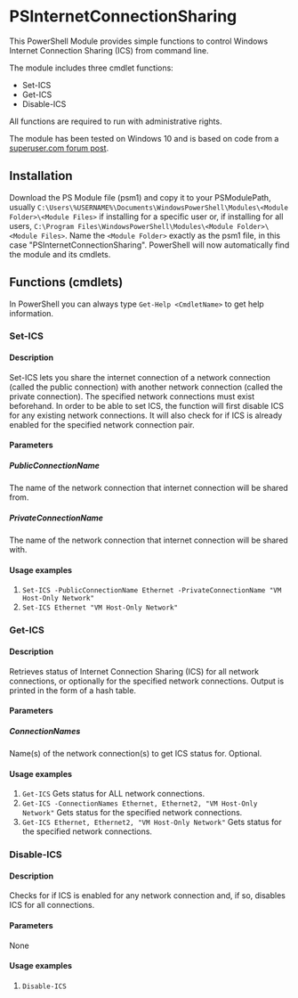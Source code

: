 # PSInternetConnectionSharing
This PowerShell Module provides simple functions to control Windows Internet Connection Sharing (ICS) from command line.

The module includes three cmdlet functions:
* Set-ICS
* Get-ICS
* Disable-ICS 

All functions are required to run with administrative rights.

The module has been tested on Windows 10 and is based on code from a [superuser.com forum post](https://superuser.com/questions/470319/how-to-enable-internet-connection-sharing-using-command-line/649183).

## Installation

Download the PS Module file (psm1) and copy it to your PSModulePath, usually `C:\Users\%USERNAME%\Documents\WindowsPowerShell\Modules\<Module Folder>\<Module Files>` if installing for a specific user or, if installing for all users, `C:\Program Files\WindowsPowerShell\Modules\<Module Folder>\<Module Files>`. Name the `<Module Folder>` exactly as the psm1 file, in this case "PSInternetConnectionSharing". PowerShell will now automatically find the module and its cmdlets.
  
## Functions (cmdlets)
In PowerShell you can always type `Get-Help <CmdletName>` to get help information.
### Set-ICS
#### Description
Set-ICS lets you share the internet connection of a network connection (called the public connection) with another
 network connection (called the private connection). The specified network connections must exist beforehand.
 In order to be able to set ICS, the function will first disable ICS for any existing network connections.
 It will also check for if ICS is already enabled for the specified network connection pair.
#### Parameters
##### PublicConnectionName
The name of the network connection that internet connection will be shared from.
##### PrivateConnectionName
The name of the network connection that internet connection will be shared with.
#### Usage examples
1. `Set-ICS -PublicConnectionName Ethernet -PrivateConnectionName "VM Host-Only Network"`
2. `Set-ICS Ethernet "VM Host-Only Network"`

### Get-ICS
#### Description
Retrieves status of Internet Connection Sharing (ICS) for all network connections, or optionally
 for the specified network connections. Output is printed in the form of a hash table.
#### Parameters
##### ConnectionNames
Name(s) of the network connection(s) to get ICS status for. Optional.
#### Usage examples
1. `Get-ICS` Gets status for ALL network connections.
2. `Get-ICS -ConnectionNames Ethernet, Ethernet2, "VM Host-Only Network"` Gets status for the specified network connections.
3. `Get-ICS Ethernet, Ethernet2, "VM Host-Only Network"` Gets status for the specified network connections.
### Disable-ICS
#### Description
Checks for if ICS is enabled for any network connection and, if so, disables ICS for all connections.
#### Parameters
None
#### Usage examples
1. `Disable-ICS`
